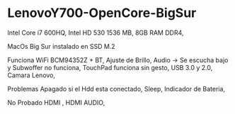 # LenovoY700-OpenCore-BigSur
Intel Core i7 600HQ,
Intel HD 530 1536 MB,
8GB RAM DDR4,

MacOs Big Sur instalado en SSD M.2

Funciona
WiFi BCM94352Z + BT,
Ajuste de Brillo,
Audio -> Se escucha bajo y Subwoffer no funciona,
TouchPad funciona sin gesto,
USB 3.0 y 2.0,
Camara Lenovo,

Problemas
Apagado si el Hdd esta conectado,
Sleep,
Indicador de Bateria,

No Probado
HDMI ,
HDMI AUDIO,
